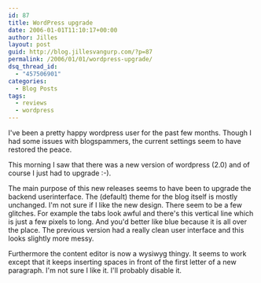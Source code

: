 ```yaml
---
id: 87
title: WordPress upgrade
date: 2006-01-01T11:10:17+00:00
author: Jilles
layout: post
guid: http://blog.jillesvangurp.com/?p=87
permalink: /2006/01/01/wordpress-upgrade/
dsq_thread_id:
  - "457506901"
categories:
  - Blog Posts
tags:
  - reviews
  - wordpress
---
```

I've been a pretty happy wordpress user for the past few months. Though I had some issues with blogspammers, the current settings seem to have restored the peace.

This morning I saw that there was a new version of wordpress (2.0) and of course I just had to upgrade :-).

The main purpose of this new releases seems to have been to upgrade the backend userinterface. The (default) theme for the blog itself is mostly unchanged. I'm not sure if I like the new design. There seem to be a few glitches. For example the tabs look awful and there's this vertical line which is just a few pixels to long. And you'd better like blue because it is all over the place. The previous version had a really clean user interface and this looks slightly more messy.

Furthermore the content editor is now a wysiwyg thingy. It seems to work except that it keeps inserting spaces in front of the first letter of a new paragraph. I'm not sure I like it. I'll probably disable it.